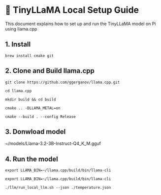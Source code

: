 # 🧠 TinyLLaMA Local Setup Guide

This document explains how to set up and run the TinyLLaMA model on Pi using llama.cpp

## 1. Install 

`brew install cmake git`

## 2. Clone and Build llama.cpp

`git clone https://github.com/ggerganov/llama.cpp.git`

`cd llama.cpp`

`mkdir build && cd build`

`cmake .. -DLLAMA_METAL=on`

`cmake --build . --config Release`

## 3. Donwload model

~/models/Llama-3.2-3B-Instruct-Q4_K_M.gguf

## 4. Run the model

`export LLAMA_BIN=~/llama.cpp/build/bin/llama-cli`

`export LLAMA_BIN=~/llama.cpp/build/bin/llama-cli`

`./llm/run_local_llm.sh --json ./temperature.json`
